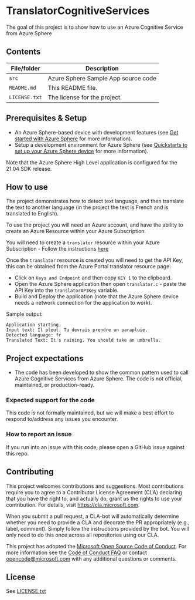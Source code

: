 # TranslatorCognitiveServices

The goal of this project is to show how to use an Azure Cognitive Service from Azure Sphere

## Contents

| File/folder | Description |
|-------------|-------------|
| `src`       | Azure Sphere Sample App source code |
| `README.md` | This README file. |
| `LICENSE.txt`   | The license for the project. |

## Prerequisites & Setup

- An Azure Sphere-based device with development features (see [Get started with Azure Sphere](https://azure.microsoft.com/en-us/services/azure-sphere/get-started/) for more information).
- Setup a development environment for Azure Sphere (see [Quickstarts to set up your Azure Sphere device](https://learn.microsoft.com/en-us/azure-sphere/install/overview) for more information).

Note that the Azure Sphere High Level application is configured for the 21.04 SDK release.

## How to use

The project demonstrates how to detect text language, and then translate the text to another language (in the project the text is French and is translated to English).

To use the project you will need an Azure account, and have the ability to create an Azure Resource within your Azure Subscription.

You will need to create a `translator` resource within your Azure Subscription - Follow the instructions [here](https://learn.microsoft.com/azure/cognitive-services/Translator/translator-how-to-signup)

Once the `translator` resource is created you will need to get the API Key, this can be obtained from the Azure Portal translator resource page:

* Click on `Keys and Endpoint` and then copy  `KEY 1` to the clipboard.
* Open the Azure Sphere application then open `translator.c` - paste the API Key into the `translatorAPIKey` variable.
* Build and Deploy the application (note that the Azure Sphere device needs a network connection for the application to work).

Sample output:

```dos
Application starting.
Input text: Il pleut. Tu devrais prendre un parapluie.
Detected language: fr
Translated Text: It's raining. You should take an umbrella.
```


## Project expectations

* The code has been developed to show the common pattern used to call Azure Cognitive Services from Azure Sphere. The code is not official, maintained, or production-ready.

### Expected support for the code

This code is not formally maintained, but we will make a best effort to respond to/address any issues you encounter.

### How to report an issue

If you run into an issue with this code, please open a GitHub issue against this repo.

## Contributing

This project welcomes contributions and suggestions. Most contributions require you to
agree to a Contributor License Agreement (CLA) declaring that you have the right to,
and actually do, grant us the rights to use your contribution. For details, visit
https://cla.microsoft.com.

When you submit a pull request, a CLA-bot will automatically determine whether you need
to provide a CLA and decorate the PR appropriately (e.g., label, comment). Simply follow the
instructions provided by the bot. You will only need to do this once across all repositories using our CLA.

This project has adopted the [Microsoft Open Source Code of Conduct](https://opensource.microsoft.com/codeofconduct/).
For more information see the [Code of Conduct FAQ](https://opensource.microsoft.com/codeofconduct/faq/)
or contact [opencode@microsoft.com](mailto:opencode@microsoft.com) with any additional questions or comments.

## License

See [LICENSE.txt](./LICENSE.txt)

